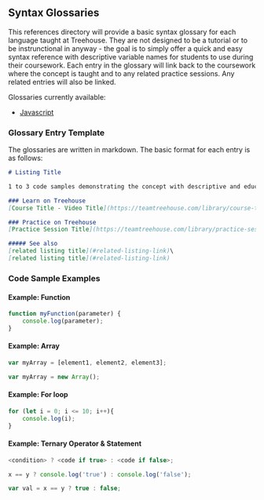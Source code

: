## Syntax Glossaries

This references directory will provide a basic syntax glossary for each language taught at Treehouse. They are not designed to be a tutorial or to be instrunctional in anyway - the goal is to simply offer a quick and easy syntax reference with descriptive variable names for students to use during their coursework. Each entry in the glossary will link back to the coursework where the concept is taught and to any related practice sessions. Any related entries will also be linked.

Glossaries currently available:

- [Javascript](https://github.com/treehouse/References/blob/master/javascript.md)



### Glossary Entry Template

The glossaries are written in markdown. The basic format for each entry is as follows:


```markdown
# Listing Title

1 to 3 code samples demonstrating the concept with descriptive and educational variable names.

### Learn on Treehouse
[Course Title - Video Title](https://teamtreehouse.com/library/course-title)

### Practice on Treehouse
[Practice Session Title](https://teamtreehouse.com/library/practice-session-title)

##### See also
[related listing title](#related-listing-link)\
[related listing title](#related-listing-link)

```


### Code Sample Examples 

#### Example: Function

```javascript
function myFunction(parameter) {
    console.log(parameter);
}
```

#### Example: Array

```javascript
var myArray = [element1, element2, element3];
```

```javascript
var myArray = new Array();
```

#### Example: For loop

```javascript
for (let i = 0; i <= 10; i++){
    console.log(i);
}
```

#### Example: Ternary Operator & Statement

```javascript
<condition> ? <code if true> : <code if false>;
```

```javascript
x == y ? console.log('true') : console.log('false');
```

```javascript
var val = x == y ? true : false;
```